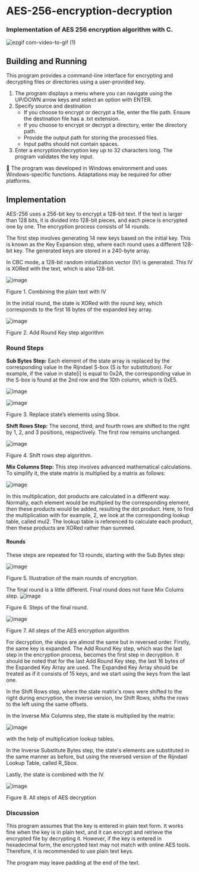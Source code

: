 # AES-256-encryption-decryption
### Implementation of AES 256 encryption algorithm with C. 

![ezgif com-video-to-gif (1)](https://github.com/chayoung0/AES-256-encryption-decryption/assets/79144571/2f49568a-a8a5-416e-ba12-b8f685925c50)


## Building and Running

This program provides a command-line interface for encrypting and decrypting files or directories using a user-provided key.

1. The program displays a menu where you can navigate using the UP/DOWN arrow keys and select an option with ENTER.
2. Specify source and destination
    - If you choose to encrypt or decrypt a file, enter the file path. Ensure the destination file has a .txt extension.
    - If you choose to encrypt or decrypt a directory, enter the directory path.
    - Provide the output path for storing the processed files.
    - Input paths should not contain spaces.
3. Enter a encryption/decryption key up to 32 characters long. The program validates the key input.

:memo: The program was developed in Windows environment and uses Windows-specific functions. Adaptations may be required for other platforms.

## Implementation

AES-256 uses a 256-bit key to encrypt a 128-bit text. If the text is larger than 128 bits, it is divided into 128-bit pieces, and each piece is encrypted one by one. The encryption process consists of 14 rounds.

The first step involves generating 14 new keys based on the initial key. This is known as the Key Expansion step, where each round uses a different 128-bit key. The generated keys are stored in a 240-byte array.

In CBC mode, a 128-bit random initialization vector (IV) is generated. This IV is XORed with the text, which is also 128-bit.


![image](https://github.com/chayoung0/AES-256-encryption-decryption/assets/79144571/fecc1b4e-7d15-491f-858d-34b57717ddd0)

Figure 1. Combining the plain text with IV

In the initial round, the state is XORed with the round key, which corresponds to the first 16 bytes of the expanded key array.

![image](https://github.com/chayoung0/AES-256-encryption-decryption/assets/79144571/9505379f-6c51-422e-8015-fe6cfbfd6566)

Figure 2. Add Round Key step algorithm

### Round Steps
 **Sub Bytes Step:** Each element of the state array is replaced by the corresponding value in the Rijndael S-box (S is for substitution). For example, if the value in state[i] is equal to 0x2A, the corresponding value in the S-box is found at the 2nd row and the 10th column, which is 0xE5.

![image](https://github.com/chayoung0/AES-256-encryption-decryption/assets/79144571/f3d4b9ae-4988-4662-a247-1d0a350a6b4e)

![image](https://github.com/chayoung0/AES-256-encryption-decryption/assets/79144571/481f1f59-1122-4c9d-802b-293c170119f7)

Figure 3. Replace state’s elements using Sbox.

**Shift Rows Step:** The second, third, and fourth rows are shifted to the right by 1, 2, and 3 positions, respectively. The first row remains unchanged.

![image](https://github.com/chayoung0/AES-256-encryption-decryption/assets/79144571/fb5b1897-9d21-4de7-b858-885313b13318)

Figure 4. Shift rows step algorithm.

**Mix Columns Step:** This step involves advanced mathematical calculations. To simplify it, the state matrix is multiplied by a matrix as follows:

![image](https://github.com/chayoung0/AES-256-encryption-decryption/assets/79144571/a7034f7d-441b-4291-8c54-2e9f64b3cc03)

In this multiplication, dot products are calculated in a different way. Normally, each element would be multiplied by the corresponding element, then these products would be added, resulting the dot product. Here, to find the multiplication with for example, 2, we look at the corresponding lookup table, called mul2. The lookup table is referenced to calculate each product, then these products are XORed rather than summed.

#### Rounds
These steps are repeated for 13 rounds, starting with the Sub Bytes step:

![image](https://github.com/chayoung0/AES-256-encryption-decryption/assets/79144571/dc1ff4c8-9ab2-4e01-817a-88c3984f49a8)

Figure 5. Illustration of the main rounds of encryption.

The final round is a little different. Final round does not have Mix Colums step. 
![image](https://github.com/chayoung0/AES-256-encryption-decryption/assets/79144571/59a4f032-92e1-4947-9324-c0e4b7dcbe4f)

Figure 6. Steps of the final round.

![image](https://github.com/chayoung0/AES-256-encryption-decryption/assets/79144571/d9e977ad-bdeb-4f3b-862a-2047799b5137)

Figure 7. All steps of the AES encryption algorithm

For decryption, the steps are almost the same but in reversed order. Firstly, the same key is expanded. The Add Round Key step, which was the last step in the encryption process, becomes the first step in decryption. It should be noted that for the last Add Round Key step, the last 16 bytes of the Expanded Key Array are used. The Expanded Key Array should be treated as if it consists of 15 keys, and we start using the keys from the last one.

In the Shift Rows step, where the state matrix's rows were shifted to the right during encryption, the inverse version, Inv Shift Rows, shifts the rows to the left using the same offsets.

In the Inverse Mix Columns step, the state is multiplied by the matrix:

![image](https://github.com/chayoung0/AES-256-encryption-decryption/assets/79144571/4446b294-8596-4a79-b808-13043f18eb69)

with the help of multiplication lookup tables.

In the Inverse Substitute Bytes step, the state's elements are substituted in the same manner as before, but using the reversed version of the Rijndael Lookup Table, called R_Sbox.

Lastly, the state is combined with the IV.

![image](https://github.com/chayoung0/AES-256-encryption-decryption/assets/79144571/d2da1b3d-a0f2-4012-9e82-0934c70e29fa)

Figure 8. All steps of AES decryption



### Discussion
This program assumes that the key is entered in plain text form. It works fine when the key is in plain text, and it can encrypt and retrieve the encrypted file by decrypting it. However, if the key is entered in hexadecimal form, the encrypted text may not match with online AES tools. Therefore, it is recommended to use plain text keys.

The program may leave padding at the end of the text.
